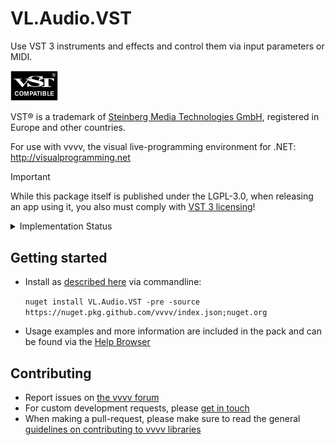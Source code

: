 # VL.Audio.VST
Use VST 3 instruments and effects and control them via input parameters or MIDI. 

<img src=".github/images/vst.png" width="15%" alt="VST Compatiblen" />

VST® is a trademark of [Steinberg Media Technologies GmbH](https://www.steinberg.net/), registered in Europe and other countries.

For use with vvvv, the visual live-programming environment for .NET: http://visualprogramming.net

> [!IMPORTANT]
> While this package itself is published under the LGPL-3.0, when releasing an app using it, you also must comply with [VST 3 licensing](https://steinbergmedia.github.io/vst3_dev_portal/pages/VST+3+Licensing/What+are+the+licensing+options.html)!

<details> <summary>Implementation Status</summary>
Compare [VST 3 Technical Documentation](https://steinbergmedia.github.io/vst3_dev_portal/pages/Technical+Documentation/Index.html)

| Implemented Interfaces | Status  |
| ------------- | ------------- |
| IAttributeList | done |
| IComponentHandler | parameter editing yes, restart calls ignored |
| IEventList | done |
| IUnitHandler | done |
| IHostApplication | done |
| IMessage | done |
| IParamValueQueue | done |
| IParameterChanges | done |
| IPlugFrame | done |

| Consumed Interfaces (from the plugin) | Status  |
| ------------- | ------------- |
| IComponent | state yes, bus count and info only main, IO mode no |
| IAudioProcessor | assuming stereo only |
| IEditController | done |
| IConnectionPoint | yes, using a connection proxy which ensures any notifications are done on main thread |
| IUnitInfo | only to read hierachy when creating channels for parameters |
| IProgramListData | no |
| IUnitData | no |
| IPlugView | sizing yes, keyboard handling no |

| Additional | Status  |
| ------------- | ------------- |
| Multiple Dynamic I/O Support | no |
| Silence flags | no |
| Parameter MIDI Mapping | yes |
| Parameter Finder | no |
| Audio Presentation Latency | no |
| Dirty State, Open Editor Request and UI Group Editing Support | no |
| KnobMode, Open Help & Open Aboutbox | no |
| Note Expression | no |
| Key Switch | no |
| Remote Presentation of Parameters | no |
| Context Menu | no |
| Enhanced Linked Parameters | no |
| iOS Inter-App Audio | no |
| Preset Meta-Information | no |
| Channel Context Info | no |
| Unit-Bus Assignment Change | no |
| Prefetchable | no |
| Automation State | no |
| PlugView Content Scaling | yes |
| Request Bus Activation | no |
| UI Snapshots | no |
| NoteExpression Physical UI Mapping | no |
| Legacy MIDI CC Out Event | no |
| MIDI Learn | yes |
| Host Query Interface support | no |
| MPE support for Wrappers | no |
| Parameter Function Name | no |
| Progress display | no |
| Process Context Requirements | no |
| Control Voltage Bus Flag | no |
| Module Info and Plug-in Compatibility | no |
| Get Current SystemTime | no |
| Process  Requirements | no |
| Data Transfert Between Processor/Controller | no |
| Remap Parameter ID | no |
</details> 

## Getting started
- Install as [described here](https://thegraybook.vvvv.org/reference/hde/managing-nugets.html) via commandline:

    `nuget install VL.Audio.VST -pre -source https://nuget.pkg.github.com/vvvv/index.json;nuget.org`

- Usage examples and more information are included in the pack and can be found via the [Help Browser](https://thegraybook.vvvv.org/reference/hde/findinghelp.html)

## Contributing
- Report issues on [the vvvv forum](https://discourse.vvvv.org/c/vvvv-gamma/28)
- For custom development requests, please [get in touch](mailto:devvvvs@vvvv.org)
- When making a pull-request, please make sure to read the general [guidelines on contributing to vvvv libraries](https://thegraybook.vvvv.org/reference/extending/contributing.html)
